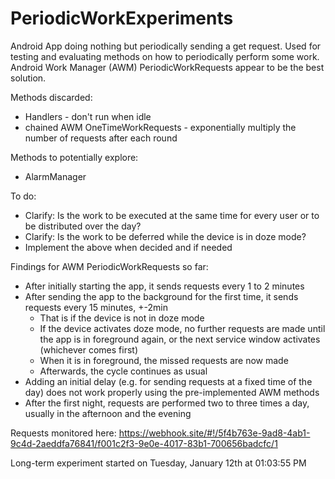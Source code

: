 # PeriodicWorkExperiments

Android App doing nothing but periodically sending a get request.
Used for testing and evaluating methods on how to periodically perform some work.
Android Work Manager (AWM) PeriodicWorkRequests appear to be the best solution.

Methods discarded:
* Handlers - don't run when idle
* chained AWM OneTimeWorkRequests - exponentially multiply the number of requests after each round

Methods to potentially explore:
* AlarmManager

To do:
* Clarify: Is the work to be executed at the same time for every user or to be distributed over the day?
* Clarify: Is the work to be deferred while the device is in doze mode?
* Implement the above when decided and if needed

Findings for AWM PeriodicWorkRequests so far:
* After initially starting the app, it sends requests every 1 to 2 minutes
* After sending the app to the background for the first time, it sends requests every 15 minutes, +-2min
    * That is if the device is not in doze mode
    * If the device activates doze mode, no further requests are made until the app is in foreground again,
     or the next service window activates (whichever comes first)
    * When it is in foreground, the missed requests are now made
    * Afterwards, the cycle continues as usual
* Adding an initial delay (e.g. for sending requests at a fixed time of the day) does not work properly
    using the pre-implemented AWM methods
* After the first night, requests are performed two to three times a day, usually in the afternoon and the evening

Requests monitored here: https://webhook.site/#!/5f4b763e-9ad8-4ab1-9c4d-2aeddfa76841/f001c2f3-9e0e-4017-83b1-700656badcfc/1

Long-term experiment started on Tuesday, January 12th at 01:03:55 PM
